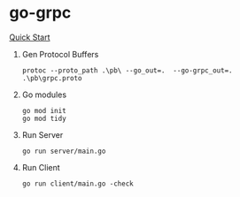# go-grpc

[Quick Start](https://grpc.io/docs/languages/go/quickstart/)

01. Gen Protocol Buffers

    ```shell
    protoc --proto_path .\pb\ --go_out=.  --go-grpc_out=. .\pb\grpc.proto
    ```

02. Go modules

    ```shell
    go mod init
    go mod tidy
    ```

03. Run Server

    ```shell
    go run server/main.go
    ```

04. Run Client

    ```shell
    go run client/main.go -check
    ```
